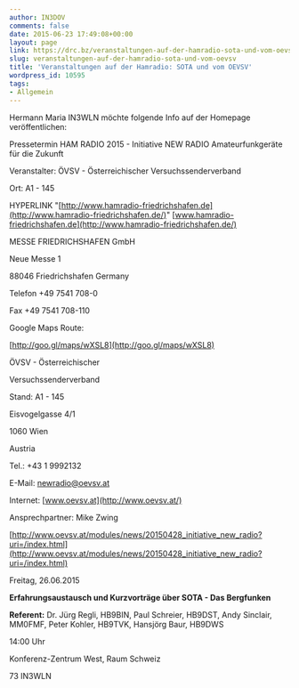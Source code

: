 ```yaml
---
author: IN3DOV
comments: false
date: 2015-06-23 17:49:08+00:00
layout: page
link: https://drc.bz/veranstaltungen-auf-der-hamradio-sota-und-vom-oevsv/
slug: veranstaltungen-auf-der-hamradio-sota-und-vom-oevsv
title: 'Veranstaltungen auf der Hamradio: SOTA und vom OEVSV'
wordpress_id: 10595
tags:
- Allgemein
---
```


Hermann Maria IN3WLN möchte folgende Info auf der Homepage veröffentlichen:



Pressetermin HAM RADIO 2015 - Initiative NEW RADIO Amateurfunkgeräte für die Zukunft

Veranstalter: ÖVSV - Österreichischer Versuchssenderverband

Ort: A1 - 145

HYPERLINK "[http://www.hamradio-friedrichshafen.de](http://www.hamradio-friedrichshafen.de/)" [www.hamradio-friedrichshafen.de](http://www.hamradio-friedrichshafen.de/)

MESSE FRIEDRICHSHAFEN GmbH

Neue Messe 1

88046 Friedrichshafen Germany

Telefon +49 7541 708-0

Fax +49 7541 708-110

Google Maps Route:

[http://goo.gl/maps/wXSL8](http://goo.gl/maps/wXSL8)

ÖVSV - Österreichischer

Versuchssenderverband

Stand: A1 - 145

Eisvogelgasse 4/1

1060 Wien

Austria

Tel.: +43 1 9992132

E-Mail: [newradio@oevsv.at](mailto:newradio@oevsv.at)

Internet: [www.oevsv.at](http://www.oevsv.at/)

Ansprechpartner: Mike Zwing

[http://www.oevsv.at/modules/news/20150428_initiative_new_radio?uri=/index.html](http://www.oevsv.at/modules/news/20150428_initiative_new_radio?uri=/index.html)



Freitag, 26.06.2015

**Erfahrungsaustausch und Kurzvorträge über SOTA - Das Bergfunken**

**Referent:** Dr. Jürg Regli, HB9BIN, Paul Schreier, HB9DST, Andy Sinclair, MM0FMF, Peter Kohler, HB9TVK, Hansjörg Baur, HB9DWS

14:00 Uhr

Konferenz-Zentrum West, Raum Schweiz

73 IN3WLN
